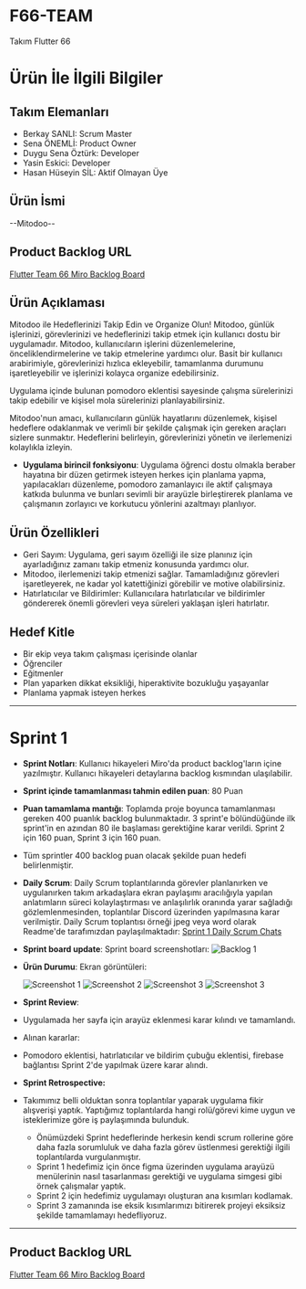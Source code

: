 # **F66-TEAM**

Takım Flutter 66

# Ürün İle İlgili Bilgiler

## Takım Elemanları

- Berkay SANLI: Scrum Master                                 
- Sena ÖNEMLİ: Product Owner                     
- Duygu Sena Öztürk: Developer                    
- Yasin Eskici: Developer                     
- Hasan Hüseyin SİL: Aktif Olmayan Üye            

## Ürün İsmi

--Mitodoo--

## Product Backlog URL

[Flutter Team 66 Miro Backlog Board](https://miro.com/app/board/uXjVM9kq_tc=/?moveToWidget=3458764557339291570&cot=14)

## Ürün Açıklaması

Mitodoo ile Hedeflerinizi Takip Edin ve Organize Olun!
Mitodoo, günlük işlerinizi, görevlerinizi ve hedeflerinizi takip etmek için kullanıcı dostu bir uygulamadır.
Mitodoo, kullanıcıların işlerini düzenlemelerine, önceliklendirmelerine ve takip etmelerine yardımcı olur.
Basit bir kullanıcı arabirimiyle, görevlerinizi hızlıca ekleyebilir, tamamlanma durumunu işaretleyebilir ve işlerinizi kolayca organize edebilirsiniz. 

Uygulama içinde bulunan pomodoro eklentisi sayesinde çalışma sürelerinizi takip edebilir ve kişisel mola sürelerinizi planlayabilirsiniz.

Mitodoo'nun amacı, kullanıcıların günlük hayatlarını düzenlemek, kişisel hedeflere odaklanmak ve verimli bir şekilde çalışmak için gereken araçları sizlere sunmaktır.
Hedeflerini belirleyin, görevlerinizi yönetin ve ilerlemenizi kolaylıkla izleyin.

                                 
- **Uygulama birincil fonksiyonu**: Uygulama öğrenci dostu olmakla beraber hayatına bir düzen getirmek isteyen herkes için planlama yapma, yapılacakları düzenleme, pomodoro zamanlayıcı ile aktif çalışmaya katkıda bulunma ve bunları sevimli bir arayüzle birleştirerek planlama ve çalışmanın zorlayıcı ve korkutucu yönlerini azaltmayı planlıyor.                      
                             

## Ürün Özellikleri

- Geri Sayım: Uygulama, geri sayım özelliği ile size planınız için ayarladığınız zamanı takip etmeniz konusunda yardımcı olur.
- Mitodoo, ilerlemenizi takip etmenizi sağlar. Tamamladığınız görevleri işaretleyerek, ne kadar yol katettiğinizi görebilir ve motive olabilirsiniz.
- Hatırlatıcılar ve Bildirimler: Kullanıcılara hatırlatıcılar ve bildirimler göndererek önemli görevleri veya süreleri yaklaşan işleri hatırlatır.

## Hedef Kitle
                              
- Bir ekip veya takım çalışması içerisinde olanlar                        
- Öğrenciler                               
- Eğitmenler                      
- Plan yaparken dikkat eksikliği, hiperaktivite bozukluğu yaşayanlar                           
- Planlama yapmak isteyen herkes                          


---

# Sprint 1

- **Sprint Notları**: Kullanıcı hikayeleri Miro'da product backlog'ların içine yazılmıştır. Kullanıcı hikayeleri detaylarına backlog kısmından ulaşılabilir.

- **Sprint içinde tamamlanması tahmin edilen puan**: 80 Puan


- **Puan tamamlama mantığı**: Toplamda proje boyunca tamamlanması gereken 400 puanlık backlog bulunmaktadır. 3 sprint'e bölündüğünde ilk sprint'in en azından 80 ile başlaması gerektiğine karar verildi. Sprint 2 için 160 puan, Sprint 3 için 160 puan.
- Tüm sprintler 400 backlog puan olacak şekilde puan hedefi belirlenmiştir.


- **Daily Scrum**: Daily Scrum toplantılarında görevler planlanırken ve uygulanırken takım arkadaşlara ekran paylaşımı aracılığıyla yapılan anlatımların süreci kolaylaştırması ve anlaşılırlık oranında yarar sağladığı gözlemlenmesinden, toplantılar Discord üzerinden yapılmasına karar verilmiştir. Daily Scrum toplantısı örneği jpeg veya word olarak Readme'de tarafımızdan paylaşılmaktadır: [Sprint 1 Daily Scrum Chats](https://github.com/berkaysanli/F66-TeamProject/tree/main/ProjectManagement/Sprint1/DailyScrum)

- **Sprint board update**: Sprint board screenshotları: 
![Backlog 1](https://github.com/berkaysanli/F66-TeamProject/blob/main/ProjectManagement/Sprint1/Sprint1board.png)



- **Ürün Durumu**: Ekran görüntüleri:
 
  ![Screenshot 1](https://github.com/berkaysanli/F66-TeamProject/blob/main/ProjectManagement/Sprint1/andro1.png)
  ![Screenshot 2](https://github.com/berkaysanli/F66-TeamProject/blob/main/ProjectManagement/Sprint1/andro2.png)
  ![Screenshot 3](https://github.com/berkaysanli/F66-TeamProject/blob/main/ProjectManagement/Sprint1/andro3.png)
  ![Screenshot 3](https://github.com/berkaysanli/F66-TeamProject/blob/main/ProjectManagement/Sprint1/andro4.png)
  
- **Sprint Review**: 
- Uygulamada her sayfa için arayüz eklenmesi karar kılındı ve tamamlandı.
- Alınan kararlar:
- Pomodoro eklentisi, hatırlatıcılar ve bildirim çubuğu eklentisi, firebase bağlantısı Sprint 2'de yapılmak üzere karar alındı.

- **Sprint Retrospective:**
- Takımımız belli olduktan sonra toplantılar yaparak uygulama fikir alışverişi yaptık. Yaptığımız toplantılarda hangi rolü/görevi kime uygun ve isteklerimize göre iş paylaşımında bulunduk.
  - Önümüzdeki Sprint hedeflerinde herkesin kendi scrum rollerine göre daha fazla sorumluluk ve daha fazla görev üstlenmesi gerektiği ilgili toplantılarda vurgulanmıştır.
  - Sprint 1 hedefimiz için önce figma üzerinden uygulama arayüzü menülerinin nasıl tasarlanması gerektiği ve uygulama simgesi gibi örnek çalışmalar yaptık.
  - Sprint 2 için hedefimiz uygulamayı oluşturan ana kısımları kodlamak.
  - Sprint 3 zamanında ise eksik kısımlarımızı bitirerek projeyi eksiksiz şekilde tamamlamayı hedefliyoruz.

 

---

## Product Backlog URL

[Flutter Team 66 Miro Backlog Board](https://miro.com/app/board/uXjVM9kq_tc=/)





